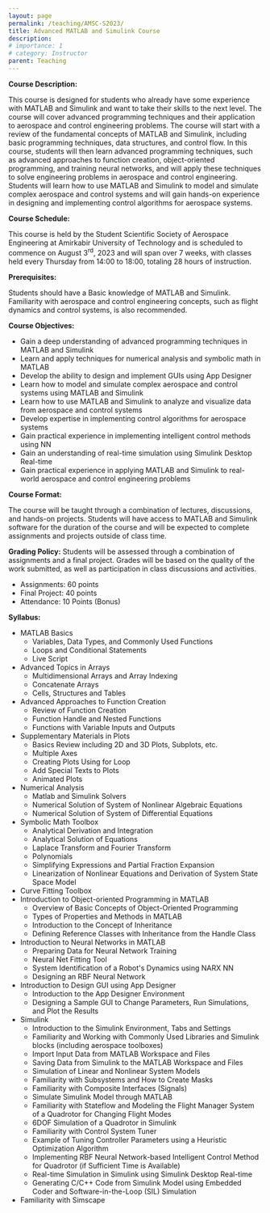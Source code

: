 ```yaml
---
layout: page
permalink: /teaching/AMSC-S2023/
title: Advanced MATLAB and Simulink Course
description: 
# importance: 1
# category: Instructor
parent: Teaching  
---
```


__Course Description:__

This course is designed for students who already have some experience with MATLAB and Simulink and want to take their skills to the next level. The course will cover advanced programming techniques and their application to aerospace and control engineering problems. The course will start with a review of the fundamental concepts of MATLAB and Simulink, including basic programming techniques, data structures, and control flow. In this course, students will then learn advanced programming techniques, such as advanced approaches to function creation, object-oriented programming, and training neural networks, and will apply these techniques to solve engineering problems in aerospace and control engineering. Students will learn how to use MATLAB and Simulink to model and simulate complex aerospace and control systems and will gain hands-on experience in designing and implementing control algorithms for aerospace systems.

__Course Schedule:__

This course is held by the Student Scientific Society of Aerospace Engineering at Amirkabir University of Technology and is scheduled to commence on August 3<sup>rd</sup>, 2023 and will span over 7 weeks, with classes held every Thursday from 14:00 to 18:00, totaling 28 hours of instruction.

__Prerequisites:__

Students should have a Basic knowledge of MATLAB and Simulink. Familiarity with aerospace and control engineering concepts, such as flight dynamics and control systems, is also recommended.

__Course Objectives:__

*	Gain a deep understanding of advanced programming techniques in MATLAB and Simulink
*	Learn and apply techniques for numerical analysis and symbolic math in MATLAB
*	Develop the ability to design and implement GUIs using App Designer
*	Learn how to model and simulate complex aerospace and control systems using MATLAB and Simulink
*	Learn how to use MATLAB and Simulink to analyze and visualize data from aerospace and control systems
*	Develop expertise in implementing control algorithms for aerospace systems
*	Gain practical experience in implementing intelligent control methods using NN
*	Gain an understanding of real-time simulation using Simulink Desktop Real-time
*	Gain practical experience in applying MATLAB and Simulink to real-world aerospace and control engineering problems

__Course Format:__

The course will be taught through a combination of lectures, discussions, and hands-on projects. Students will have access to MATLAB and Simulink software for the duration of the course and will be expected to complete assignments and projects outside of class time.

__Grading Policy:__ 
Students will be assessed through a combination of assignments and a final project. Grades will be based on the quality of the work submitted, as well as participation in class discussions and activities.
*	Assignments: 60 points
*	Final Project: 40 points 
* Attendance: 10 Points (Bonus)

__Syllabus:__
- MATLAB Basics
  - Variables, Data Types, and Commonly Used Functions
  - Loops and Conditional Statements
  - Live Script
- Advanced Topics in Arrays
  - Multidimensional Arrays and Array Indexing
  - Concatenate Arrays
  - Cells, Structures and Tables
- Advanced Approaches to Function Creation
  - Review of Function Creation
  - Function Handle and Nested Functions
  - Functions with Variable Inputs and Outputs
- Supplementary Materials in Plots
  - Basics Review including 2D and 3D Plots, Subplots, etc.
  - Multiple Axes
  - Creating Plots Using for Loop
  - Add Special Texts to Plots
  - Animated Plots
- Numerical Analysis
   - Matlab and Simulink Solvers
   - Numerical Solution of System of Nonlinear Algebraic Equations
   - Numerical Solution of System of Differential Equations
- Symbolic Math Toolbox
  - Analytical Derivation and Integration
  - Analytical Solution of Equations
  - Laplace Transform and Fourier Transform
  - Polynomials
  - Simplifying Expressions and Partial Fraction Expansion
  - Linearization of Nonlinear Equations and Derivation of System State Space Model
- Curve Fitting Toolbox
- Introduction to Object-oriented Programming in MATLAB
  - Overview of Basic Concepts of Object-Oriented Programming
  - Types of Properties and Methods in MATLAB
  - Introduction to the Concept of Inheritance
  - Defining Reference Classes with Inheritance from the Handle Class
- Introduction to Neural Networks in MATLAB
  - Preparing Data for Neural Network Training
  - Neural Net Fitting Tool
  - System Identification of a Robot's Dynamics using NARX NN
  - Designing an RBF Neural Network
- Introduction to Design GUI using App Designer
  - Introduction to the App Designer Environment
  - Designing a Sample GUI to Change Parameters, Run Simulations, and Plot the Results
- Simulink
  - Introduction to the Simulink Environment, Tabs and Settings
  - Familiarity and Working with Commonly Used Libraries and Simulink blocks (including aerospace toolboxes)
  - Import Input Data from MATLAB Workspace and Files
  - Saving Data from Simulink to the MATLAB Workspace and Files
  - Simulation of Linear and Nonlinear System Models
  - Familiarity with Subsystems and How to Create Masks
  - Familiarity with Composite Interfaces (Signals)
  - Simulate Simulink Model through MATLAB
  - Familiarity with Stateflow and Modeling the Flight Manager System of a Quadrotor for Changing Flight Modes
  - 6DOF Simulation of a Quadrotor in Simulink
  - Familiarity with Control System Tuner
  - Example of Tuning Controller Parameters using a Heuristic Optimization Algorithm
  - Implementing RBF Neural Network-based Intelligent Control Method for Quadrotor (if Sufficient Time is Available)
  - Real-time Simulation in Simulink using Simulink Desktop Real-time
  - Generating C/C++ Code from Simulink Model using Embedded Coder and Software-in-the-Loop (SIL) Simulation
- Familiarity with Simscape

